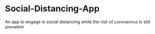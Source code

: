 # Social-Distancing-App
An app to engage in social distancing while the risk of coronavirus is still prevalent